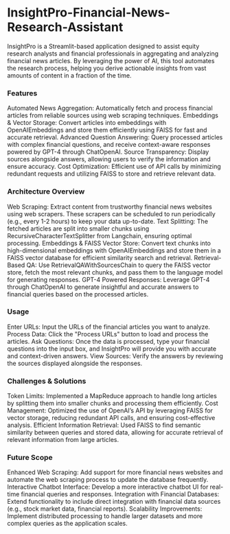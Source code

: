 # InsightPro-Financial-News-Research-Assistant

InsightPro is a Streamlit-based application designed to assist equity research analysts and financial professionals in aggregating and analyzing financial news articles. By leveraging the power of AI, this tool automates the research process, helping you derive actionable insights from vast amounts of content in a fraction of the time.

### Features
Automated News Aggregation: Automatically fetch and process financial articles from reliable sources using web scraping techniques.
Embeddings & Vector Storage: Convert articles into embeddings with OpenAIEmbeddings and store them efficiently using FAISS for fast and accurate retrieval.
Advanced Question Answering: Query processed articles with complex financial questions, and receive context-aware responses powered by GPT-4 through ChatOpenAI.
Source Transparency: Display sources alongside answers, allowing users to verify the information and ensure accuracy.
Cost Optimization: Efficient use of API calls by minimizing redundant requests and utilizing FAISS to store and retrieve relevant data.

### Architecture Overview
Web Scraping: Extract content from trustworthy financial news websites using web scrapers. These scrapers can be scheduled to run periodically (e.g., every 1-2 hours) to keep your data up-to-date.
Text Splitting: The fetched articles are split into smaller chunks using RecursiveCharacterTextSplitter from Langchain, ensuring optimal processing.
Embeddings & FAISS Vector Store: Convert text chunks into high-dimensional embeddings with OpenAIEmbeddings and store them in a FAISS vector database for efficient similarity search and retrieval.
Retrieval-Based QA: Use RetrievalQAWithSourcesChain to query the FAISS vector store, fetch the most relevant chunks, and pass them to the language model for generating responses.
GPT-4 Powered Responses: Leverage GPT-4 through ChatOpenAI to generate insightful and accurate answers to financial queries based on the processed articles.

### Usage
Enter URLs: Input the URLs of the financial articles you want to analyze.
Process Data: Click the "Process URLs" button to load and process the articles.
Ask Questions: Once the data is processed, type your financial questions into the input box, and InsightPro will provide you with accurate and context-driven answers.
View Sources: Verify the answers by reviewing the sources displayed alongside the responses.

### Challenges & Solutions
Token Limits: Implemented a MapReduce approach to handle long articles by splitting them into smaller chunks and processing them efficiently.
Cost Management: Optimized the use of OpenAI’s API by leveraging FAISS for vector storage, reducing redundant API calls, and ensuring cost-effective analysis.
Efficient Information Retrieval: Used FAISS to find semantic similarity between queries and stored data, allowing for accurate retrieval of relevant information from large articles.

### Future Scope
Enhanced Web Scraping: Add support for more financial news websites and automate the web scraping process to update the database frequently.
Interactive Chatbot Interface: Develop a more interactive chatbot UI for real-time financial queries and responses.
Integration with Financial Databases: Extend functionality to include direct integration with financial data sources (e.g., stock market data, financial reports).
Scalability Improvements: Implement distributed processing to handle larger datasets and more complex queries as the application scales.
